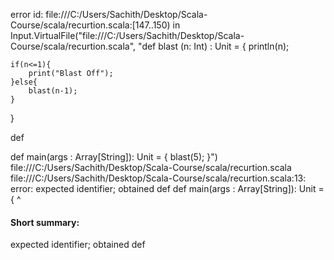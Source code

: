 error id: file:///C:/Users/Sachith/Desktop/Scala-Course/scala/recurtion.scala:[147..150) in Input.VirtualFile("file:///C:/Users/Sachith/Desktop/Scala-Course/scala/recurtion.scala", "def blast (n: Int) : Unit = {
    println(n);

    if(n<=1){
        print("Blast Off");
    }else{
        blast(n-1);
    }
}

def 

def main(args : Array[String]): Unit = {
    blast(5);
}")
file:///C:/Users/Sachith/Desktop/Scala-Course/scala/recurtion.scala
file:///C:/Users/Sachith/Desktop/Scala-Course/scala/recurtion.scala:13: error: expected identifier; obtained def
def main(args : Array[String]): Unit = {
^
#### Short summary: 

expected identifier; obtained def